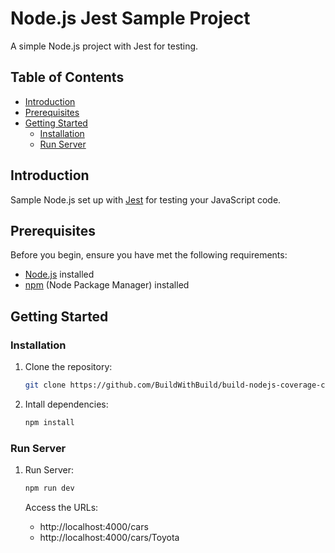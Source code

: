 # Node.js Jest Sample Project

A simple Node.js project with Jest for testing.

## Table of Contents

- [Introduction](#introduction)
- [Prerequisites](#prerequisites)
- [Getting Started](#getting-started)
   - [Installation](#installation)
   - [Run Server](#run-server)

## Introduction

Sample Node.js set up with [Jest](https://jestjs.io/) for testing your JavaScript code. 

## Prerequisites

Before you begin, ensure you have met the following requirements:

- [Node.js](https://nodejs.org/) installed
- [npm](https://www.npmjs.com/) (Node Package Manager) installed

## Getting Started

### Installation

1. Clone the repository:

   ```bash
   git clone https://github.com/BuildWithBuild/build-nodejs-coverage-challenge.git
   ```

2. Intall dependencies:

   ```bash
   npm install
   ```
### Run Server

1. Run Server:

   ```bash
   npm run dev
   ```
   Access the URLs:
   -  http://localhost:4000/cars
   -  http://localhost:4000/cars/Toyota
